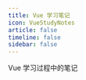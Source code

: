 ```yaml
---
title: Vue 学习笔记
icon: VueStudyNotes
article: false
timeline: false
sidebar: false
---
```

Vue 学习过程中的笔记

<Catalog base='/VueStudyNotes/' level=1 />
